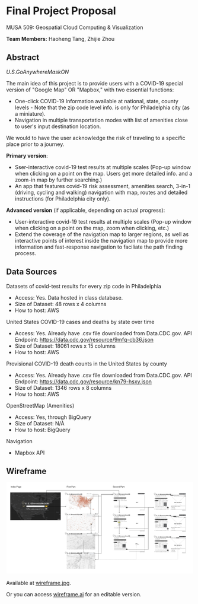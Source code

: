 # Final Project Proposal

MUSA 509: Geospatial Cloud Computing & Visualization

**Team Members:** Haoheng Tang, Zhijie Zhou 

## Abstract

*U.S.GoAnywhereMaskON* 

The main idea of this project is to provide users with a COVID-19 special version of "Google Map" OR "Mapbox," with two essential functions:
- One-click COVID-19 Information available at national, state, county levels - Note that the zip code level info. is only for Philadelphia city (as a miniature).
- Navigation in multiple transportation modes with list of amenities close to user's input destination location.

We would to have the user acknowledge the risk of traveling to a specific place prior to a journey. 

**Primary version**:
  - Sser-interactive covid-19 test results at multiple scales (Pop-up window when clicking on a point on the map. Users get more detailed info. and a zoom-in map by further searching.)
  - An app that features covid-19 risk assessment, amenities search, 3-in-1 (driving, cycling and walking) navigation with map, routes and detailed instructions (for Philadelphia city only).
  
**Advanced version** (if applicable, depending on actual progress):
  - User-interactive covid-19 test results at multiple scales (Pop-up window when clicking on a point on the map, zoom when clicking, etc.)
  - Extend the coverage of the navigation map to larger regions, as well as interactive points of interest inside the navigation map to provide more information and fast-response navigation to faciliate the path finding process. 

## Data Sources

Datasets of covid-test results for every zip code in Philadelphia

- Access: Yes. Data hosted in class database.
- Size of Dataset: 48 rows x 4 columns
- How to host: AWS

United States COVID-19 cases and deaths by state over time

- Access: Yes. Already have .csv file downloaded from Data.CDC.gov.
          API Endpoint: https://data.cdc.gov/resource/9mfq-cb36.json
- Size of Dataset: 18061 rows x 15 columns
- How to host: AWS


Provisional COVID-19 death counts in the United States by county

- Access: Yes. Already have .csv file downloaded from Data.CDC.gov.
          API Endpoint: https://data.cdc.gov/resource/kn79-hsxy.json
- Size of Dataset: 1346 rows x 8 columns
- How to host: AWS

OpenStreetMap (Amenities)

- Access: Yes, through BigQuery
- Size of Dataset: N/A
- How to host: BigQuery

Navigation

- Mapbox API

## Wireframe

![avatar](https://github.com/MUSA-509/final-project-haoheng-zj/blob/main/wireframe.jpg)

Available at [wireframe.jpg](https://github.com/MUSA-509/final-project-haoheng-zj/blob/main/wireframe.jpg). 

Or you can access [wireframe.ai](https://github.com/MUSA-509/final-project-haoheng-zj/blob/main/wireframe.ai) for an editable version.
